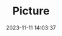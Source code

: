 ---
weight: 1
images:
- /images/edited/127.jpeg
title: Picture
date: 2023-11-11 14:03:37
tags:
- luminar
- work
---